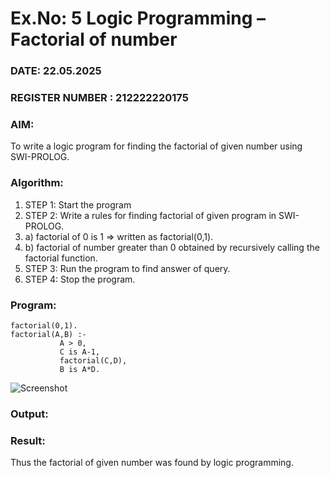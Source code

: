 # Ex.No: 5   Logic Programming – Factorial of number   
### DATE: 22.05.2025                                                                            
### REGISTER NUMBER : 212222220175
### AIM: 
To  write  a logic program for finding the factorial of given number using SWI-PROLOG. 
### Algorithm:
1. STEP 1: Start the program
2. STEP 2:  Write a rules for finding factorial of given program in SWI-PROLOG.
3.   a)	factorial of 0 is 1 => written as factorial(0,1).
4.   b)	factorial of number greater than 0 obtained by recursively calling the factorial    function.
5. STEP 3: Run the program  to find answer of  query.
6. STEP 4: Stop the program.

### Program:
```
factorial(0,1).
factorial(A,B) :-  
           A > 0, 
           C is A-1,
           factorial(C,D),
           B is A*D.
```
![Screenshot ](https://github.com/user-attachments/assets/79f33914-eb58-4d4f-86b3-5e0227d1cf2c)



### Output:



### Result:
Thus the factorial of given number was found by logic programming. 
